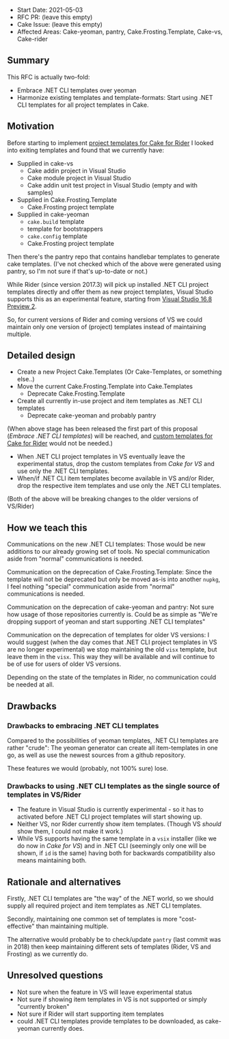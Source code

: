 - Start Date: 2021-05-03
- RFC PR: (leave this empty)
- Cake Issue: (leave this empty)
- Affected Areas: Cake-yeoman, pantry, Cake.Frosting.Template, Cake-vs, Cake-rider

## Summary
[summary]: #summary

This RFC is actually two-fold:
* Embrace .NET CLI templates over yeoman
* Harmonize existing templates and template-formats:
Start using .NET CLI templates for all project templates in Cake.

## Motivation
[motivation]: #motivation

Before starting to implement [project templates for Cake for Rider](https://github.com/cake-build/cake-rider/issues/63) I looked into exiting templates and found that we currently have:

* Supplied in cake-vs
  * Cake addin project in Visual Studio
  * Cake module project in Visual Studio
  * Cake addin unit test project in Visual Studio (empty and with samples)
* Supplied in Cake.Frosting.Template
  * Cake.Frosting project template
* Supplied in cake-yeoman
  * `cake.build` template
  * template for bootstrappers
  * `cake.config` template
  * Cake.Frosting project template

Then there's the pantry repo that contains handlebar templates to generate cake templates.
(I've not checked which of the above were generated using pantry, so I'm not sure if that's up-to-date or not.)

While Rider (since version 2017.3) will pick up installed .NET CLI project templates directly and
offer them as new project templates, Visual Studio supports this as
an experimental feature, starting from [Visual Studio 16.8 Preview 2](https://devblogs.microsoft.com/dotnet/net-cli-templates-in-visual-studio/). 

So, for current versions of Rider and coming versions of VS we could maintain only one version of (project) templates instead of maintaining multiple.

## Detailed design
[detailed-design]: #detailed-design

* Create a new Project Cake.Templates (Or Cake-Templates, or something else..)
* Move the current Cake.Frosting.Template into Cake.Templates
  * Deprecate Cake.Frosting.Template
* Create all currently in-use project and item templates as .NET CLI templates
  * Deprecate cake-yeoman and probably pantry

(When above stage has been released the first part of this proposal (*Embrace .NET CLI templates*) will be reached, and [custom templates for Cake for Rider](https://github.com/cake-build/cake-rider/issues/63) would not be needed.)

* When .NET CLI project templates in VS eventually leave the experimental status, drop the custom templates from *Cake for VS* and use only the .NET CLI templates.
* When/if .NET CLI item templates become available in VS and/or Rider, drop the respective item templates and use only the .NET CLI templates.

(Both of the above will be breaking changes to the older versions of VS/Rider)

## How we teach this
[how-we-teach-this]: #how-we-teach-this

Communications on the new .NET CLI templates: Those would be new additions to our already growing set of tools. No special communication aside from "normal" communications is needed.

Communication on the deprecation of Cake.Frosting.Template: Since the template will not be deprecated but only be moved as-is into another `nupkg`, I feel nothing "special" communication aside from "normal" communications is needed.

Communication on the deprecation of cake-yeoman and pantry: Not sure how usage of those repositories currently is. Could be as simple as "We're dropping support of yeoman and start supporting .NET CLI templates"

Communication on the deprecation of templates for older VS versions: I would suggest (when the day comes that .NET CLI project templates in VS are no longer experimental) we stop maintaining the old `visx` template, but leave them in the `visx`. This way they will be available and will continue to be of use for users of older VS versions.

Depending on the state of the templates in Rider, no communication could be needed at all.

## Drawbacks
[drawbacks]: #drawbacks

### Drawbacks to embracing .NET CLI templates

Compared to the possibilities of yeoman templates, .NET CLI templates are rather "crude": The yeoman generator can create all item-templates in one go, as well as use the newest sources from a github repository.

These features we would (probably, not 100% sure) lose.

### Drawbacks to using .NET CLI templates as the single source of templates in VS/Rider

* The feature in Visual Studio is currently experimental - so it has to activated before .NET CLI project templates will start showing up.
* Neither VS, nor Rider currently show item templates. (Though VS *should* show them, I could not make it work.)
* While VS supports having the same template in a `vsix` installer (like we do now in *Cake for VS*) and in .NET CLI (seemingly only one will be shown, if `id` is the same) having both for backwards compatibility also means maintaining both.

## Rationale and alternatives
[rationale-and-alternatives]: #rationale-and-alternatives

Firstly, .NET CLI templates are "the way" of the .NET world, so we should supply all required project and item templates as .NET CLI templates.

Secondly, maintaining one common set of templates is more "cost-effective" than maintaining multiple.

The alternative would probably be to check/update `pantry` (last commit was in 2018) then keep maintaining different sets of templates (Rider, VS and Frosting) as we currently do.

## Unresolved questions
[unresolved-questions]: #unresolved-questions

* Not sure when the feature in VS will leave experimental status
* Not sure if showing item templates in VS is not supported or simply "currently broken"
* Not sure if Rider will start supporting item templates
* could .NET CLI templates provide templates to be downloaded, as cake-yeoman currently does.